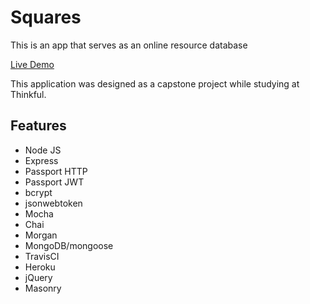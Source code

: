 # Squares
This is an app that serves as an online resource database

[Live Demo](https://hidden-spire-36707.herokuapp.com/)

This application was designed as a capstone project while studying at Thinkful.

## Features
- Node JS
- Express
- Passport HTTP
- Passport JWT
- bcrypt
- jsonwebtoken
- Mocha
- Chai
- Morgan
- MongoDB/mongoose
- TravisCI
- Heroku
- jQuery
- Masonry

